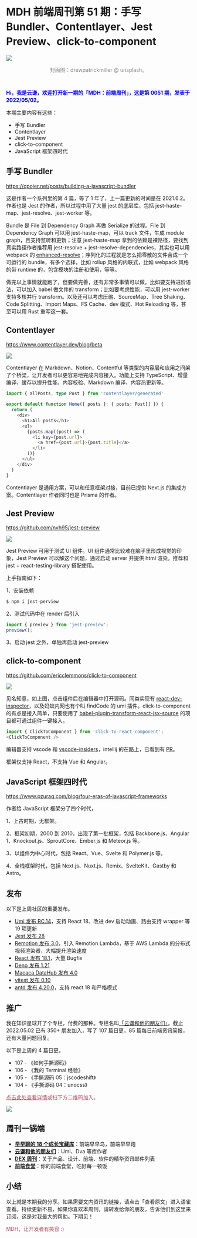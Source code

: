 # MDH 前端周刊第 51 期：手写 Bundler、Contentlayer、Jest Preview、click-to-component

<img src="https://tva1.sinaimg.cn/large/e6c9d24egy1h1t1pgusbyj21940u0tb7.jpg" style="margin:0;padding:0;vertical-align:middle;" />

<p style="color:gray;text-align:center;margin-bottom:3em;">封面图：drewpatrickmiller @ unsplash。</p>

<p style="color:blue;font-weight:bold;">Hi，我是云谦，欢迎打开新一期的「MDH：前端周刊」，这是第 0051 期，发表于 2022/05/02。</p>

本期主要内容有这些：

- 手写 Bundler
- Contentlayer
- Jest Preview
- click-to-component
- JavaScript 框架四时代

## 手写 Bundler
https://cpojer.net/posts/building-a-javascript-bundler

这是作者一个系列里的第 4 篇，等了 1 年了，上一篇更新的时间是在 2021.6.2。作者也是 Jest 的作者，所以过程中用了大量 jest 的底层库，包括 jest-haste-map、jest-resolve、jest-worker 等。

Bundle 是 File 到 Dependency Graph 再做 Serialize 的过程。File 到 Dependency Graph 可以用 jest-haste-map，可以 track 文件，生成 module graph，且支持监听和更新；注意 jest-haste-map 拿到的依赖是裸路径，要找到真实路径作者推荐用 jest-resolve + jest-resolve-dependencies，其实也可以用 webpack 的 [enhanced-resolve](https://github.com/webpack/enhanced-resolve)；序列化的过程就是怎么把零散的文件合成一个可运行的 bundle，有多个选择，比如 rollup 风格的内联式，比如 webpack 风格的带 runtime 的，包含模块的注册和使用，等等。

做完以上事情就能跑了，但要做完善，还有非常多事情可以做。比如要支持进阶语法，可以加入 babel 做文件的 transform；比如要考虑性能，可以用 jest-worker 支持多核并行 transform。以及还可以考虑压缩、SourceMap、Tree Shaking、Code Splitting、Import Maps、FS Cache、dev 模式、Hot Reloading 等，甚至可以用 Rust 重写这一套。

## Contentlayer
https://www.contentlayer.dev/blog/beta

![](https://tva1.sinaimg.cn/large/e6c9d24egy1h1szogbijij212w0e2aax.jpg)

Contentlayer 在 Markdown、Notion、Contentful 等类型的内容层和应用之间架了个桥梁，让开发者可以更容易地完成内容接入。功能上支持 TypeScript、增量编译、缓存以提升性能、内容校验、Markdown 编译、内容热更新等。

```ts
import { allPosts, type Post } from 'contentlayer/generated'
 
export default function Home({ posts }: { posts: Post[] }) {
  return (
    <div>
      <h1>All posts</h1>
      <ul>
        {posts.map((post) => (
          <li key={post.url}>
            <a href={post.url}>{post.title}</a>
          </li>
        ))}
      </ul>
    </div>
  )
}
```

Contentlayer 是通用方案，可以和任意框架对接，目前已提供 Next.js 的集成方案。Contentlayer 作者同时也是 Prisma 的作者。

## Jest Preview
https://github.com/nvh95/jest-preview

![](https://tva1.sinaimg.cn/large/e6c9d24egy1h1t038pv2dg20rs0fmnpj.gif)

Jest Preview 可用于测试 UI 组件。UI 组件通常比较难在脑子里形成视觉的印象，Jest Preview 可以解这个问题，通过启动 server 并提供 html 渲染。推荐和 jest + react-testing-library 搭配使用。

上手指南如下：

1、安装依赖

```bash
$ npm i jest-perview
```

2、测试代码中在 render 后引入

```ts
import { preview } from 'jest-preview';
preview();
```

3、启动 jest 之外，单独再启动 jest-preview

## click-to-component
https://github.com/ericclemmons/click-to-component

![](https://tva1.sinaimg.cn/large/e6c9d24egy1h1t090g53pg21400mmu0y.gif)

见名知意，如上图，点击组件后在编辑器中打开源码。同类实现有 [react-dev-inspector](https://github.com/zthxxx/react-dev-inspector)，以及蚂蚁内网也有个叫 findCode 的 umi 插件。click-to-component 的有点是接入简单，只要使用了 [babel-plugin-transform-react-jsx-source](https://github.com/babel/babel/tree/master/packages/babel-plugin-transform-react-jsx-source) 的项目都可通过组件一键接入。

```js
import { ClickToComponent } from 'click-to-react-component';
<ClickToComponent />
```

编辑器支持 vscode 和 [vscode-insiders](https://code.visualstudio.com/insiders/)，intellij 的在路上，已看到有 [PR](https://github.com/ericclemmons/click-to-component/pull/35)。

框架仅支持 React，不支持 Vue 和 Angular。

## JavaScript 框架四时代
https://www.pzuraq.com/blog/four-eras-of-javascript-frameworks

作者给 JavaScript 框架分了四个时代，

1、上古时期，无框架。

2、框架初期，2000 到 2010，出现了第一批框架，包括 Backbone.js、Angular 1、Knockout.js、SproutCore、Ember.js 和 Meteor.js 等。

3、以组件为中心时代，包括 React、Vue、Svelte 和 Polymer.js 等。

4、全栈框架时代，包括 Next.js、Nuxt.js、Remix、SvelteKit、Gastby 和 Astro。

## 发布

以下是上周社区的重要发布。

- [Umi 发布 RC.14](https://github.com/umijs/umi-next/releases/tag/v4.0.0-rc.14)，支持 React 18、改进 dev 启动动画、路由支持 wrapper 等 19 项更新
- [Jest 发布 28](https://jestjs.io/blog/2022/04/25/jest-28)
- [Remotion 发布 3.0](https://www.remotion.dev/blog/3-0)，引入 Remotion Lambda，基于 AWS Lambda 的分布式视频渲染器，大幅提升渲染速度
- [React 发布 18.1](https://github.com/facebook/react/releases/tag/v18.1.0)，大量 Bugfix
- [Deno 发布 1.21](https://deno.com/blog/v1.21)
- [Macaca DataHub 发布 4.0](https://zhuanlan.zhihu.com/p/495413662)
- [vitest 发布 0.10](https://github.com/vitest-dev/vitest/releases/tag/v0.10.0)
- [antd 发布 4.20.0](https://github.com/ant-design/ant-design/releases/tag/4.20.0)，支持 react 18 和严格模式

## 推广

我在知识星球开了个专栏，付费的那种。专栏名叫[「云谦和他的朋友们」](https://mp.weixin.qq.com/s/_23bA1R4t8KiIjCwmr83OQ)。截止 2022.05.02 已有 350+ 朋友加入，写了 107 篇日更，85 篇每日前端资讯简报，还有大量问题回复。

以下是上周的 4 篇日更。

- 107 - 《如何手撕源码》
- 106 - 《我的 Terminal 经验》
- 105 - 《手撕源码 05：jscodeshift》
- 104 - 《手撕源码 04：unocss》

<p style="color:#b5495b;"><a style="color:#b5495b;" href="https://mp.weixin.qq.com/s?__biz=MjM5NDgyODI4MQ==&mid=2247484448&idx=1&sn=3195bb82d2d2b7d58305c4f1aeae5e0d">点击此处查看详情</a>或扫下方二维码加入。</p>

![](https://tva1.sinaimg.cn/large/e6c9d24ely1h08blrtribj20sr12rgpn.jpg)

## 周刊一锅端

- [**早早聊的 18 个成长宝藏库**](https://mp.weixin.qq.com/s/3yLbUwqzSy2gFHXkO0PICg)：前端早早鸟，前端早早跑
- [**云谦和他的朋友们**](https://mp.weixin.qq.com/s/NGux3r0P1JJH_z4-vfeksQ)：Umi、Dva 等库作者
- [**DEX 周刊**](https://newsletter.dex.group/)：关于产品、设计、前端、软件的精华资讯邮件列表
- [**前端食堂**](https://mp.weixin.qq.com/s/86Cz3KUWqutu9J0V4tyabQ)：你的前端食堂，吃好每一顿饭

## 小结

以上就是本期我的分享。如果需要文内资讯的链接，请点击「查看原文」进入语雀查看。持续更新不易，如果你喜欢本周刊，请转发给你的朋友，告诉他们到这里来订阅，这是对我最大的帮助。下期见！

<p style="color:#b5495b;">MDH，让开发者有笑容 :)</p>
